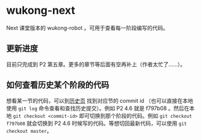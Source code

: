 # wukong-next

Next 课堂版本的 wukong-robot 。可用于查看每一阶段编写的代码。

## 更新进度

目前只完成到 P2 第五章。更多的章节等后面有空再补上（作者太忙了……）。

## 如何查看历史某个阶段的代码

想看某一节的代码，可以到[历史页](https://github.com/wzpan/wukong-next/commits/master) 找到对应节的 commit id （也可以直接在本地使用 `git log` 命令查看和查找历史提交）。例如 P2 4.6 就是 f797b08 。然后在本地 `git checkout <commit-id>` 即可切换到那个阶段的代码。例如 `git checkout f797b08` 就会切换到 P2 4.6 时候写的代码。等想切回最新代码，可以使用 `git checkout master`。





